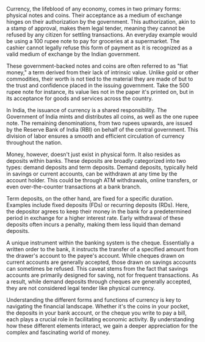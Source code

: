 Currency, the lifeblood of any economy, comes in two primary forms: physical notes and coins. Their acceptance as a medium of exchange hinges on their authorization by the government. This authorization, akin to a stamp of approval, makes them legal tender, meaning they cannot be refused by any citizen for settling transactions. An everyday example would be using a 100 rupee note to pay for groceries at a supermarket. The cashier cannot legally refuse this form of payment as it is recognized as a valid medium of exchange by the Indian government.

These government-backed notes and coins are often referred to as "fiat money," a term derived from their lack of intrinsic value. Unlike gold or other commodities, their worth is not tied to the material they are made of but to the trust and confidence placed in the issuing government. Take the 500 rupee note for instance, its value lies not in the paper it's printed on, but in its acceptance for goods and services across the country.

In India, the issuance of currency is a shared responsibility. The Government of India mints and distributes all coins, as well as the one rupee note. The remaining denominations, from two rupees upwards, are issued by the Reserve Bank of India (RBI) on behalf of the central government. This division of labor ensures a smooth and efficient circulation of currency throughout the nation.

Money, however, doesn't just exist in physical form. It also resides as deposits within banks. These deposits are broadly categorized into two types: demand deposits and term deposits. Demand deposits, typically held in savings or current accounts, can be withdrawn at any time by the account holder. This could be through ATM withdrawals, online transfers, or even over-the-counter transactions at a bank branch.

Term deposits, on the other hand, are fixed for a specific duration. Examples include fixed deposits (FDs) or recurring deposits (RDs). Here, the depositor agrees to keep their money in the bank for a predetermined period in exchange for a higher interest rate. Early withdrawal of these deposits often incurs a penalty, making them less liquid than demand deposits.

A unique instrument within the banking system is the cheque. Essentially a written order to the bank, it instructs the transfer of a specified amount from the drawer's account to the payee's account. While cheques drawn on current accounts are generally accepted, those drawn on savings accounts can sometimes be refused. This caveat stems from the fact that savings accounts are primarily designed for saving, not for frequent transactions. As a result, while demand deposits through cheques are generally accepted, they are not considered legal tender like physical currency.

Understanding the different forms and functions of currency is key to navigating the financial landscape. Whether it's the coins in your pocket, the deposits in your bank account, or the cheque you write to pay a bill, each plays a crucial role in facilitating economic activity. By understanding how these different elements interact, we gain a deeper appreciation for the complex and fascinating world of money.